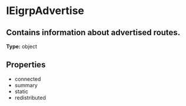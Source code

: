 # IEigrpAdvertise

## Contains information about advertised routes.

**Type:** object

## Properties
* connected
* summary
* static
* redistributed
